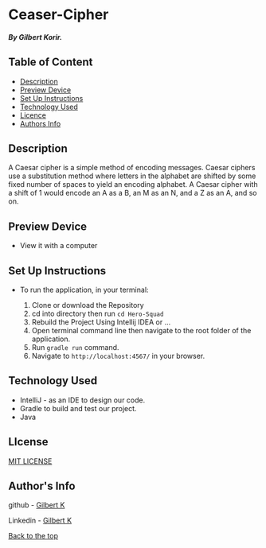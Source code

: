 # Ceaser-Cipher

##### By Gilbert Korir.

## Table of Content


+ [Description](#description)
+ [Preview Device](#preview)
+ [Set Up Instructions](#set-up-instructions)
+ [Technology Used](#technology-used)
+ [Licence](#licence)
+ [Authors Info](#author's-info)

## Description

<p>
A Caesar cipher is a simple method of encoding messages. Caesar ciphers use a substitution method where letters in the alphabet are shifted by some fixed number of spaces to yield an encoding alphabet. A Caesar cipher with a shift of 1 would encode an A as a B, an M as an N, and a Z as an A, and so on.
</p>

  
## Preview Device

* View it with a computer


## Set Up Instructions
* To run the application, in your terminal:

    1. Clone or download the Repository
    2. cd into directory then run `cd Hero-Squad`
    3. Rebuild the Project Using Intellij IDEA or ...
    4. Open terminal command line then navigate to the root folder of the application.
    5. Run `gradle run` command.
    6. Navigate to `http://localhost:4567/` in your browser.

## Technology Used

* IntelliJ - as an IDE to design our code.
* Gradle to  build and test our project.
* Java


## LIcense

[MIT LICENSE](https://github.com/gilbertKorir/quotes-app/blob/master/LICENSE)

## Author's Info
github - [Gilbert K](https://github.com/100jared)

Linkedin - [Gilbert K](https://www.linkedin.com/public-profile/settings)


[Back to the top](#ceaser-cipher)